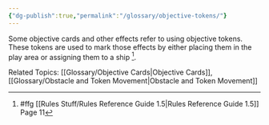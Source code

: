 ```yaml
---
{"dg-publish":true,"permalink":"/glossary/objective-tokens/"}
---
```


Some objective cards and other effects refer to using objective tokens. These tokens are used to mark those effects by either placing them in the play area or assigning them to a ship [^1].

Related Topics: [[Glossary/Objective Cards\|Objective Cards]], [[Glossary/Obstacle and Token Movement\|Obstacle and Token Movement]]

[^1]: #ffg [[Rules Stuff/Rules Reference Guide 1.5\|Rules Reference Guide 1.5]] Page 11